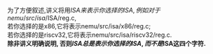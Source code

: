 为了方便叙述,讲义将用$ISA来表示你选择的ISA,例如对于nemu/src/isa/$ISA/reg.c,<br>若你选择的是x86,它将表示nemu/src/isa/x86/reg.c;<br>若你选择的是riscv32,它将表示nemu/src/isa/riscv32/reg.c.<br> <strong>除非讲义明确说明, 否则$ISA总是表示你选择的ISA, 而不是$ISA这四个字符.</strong>
